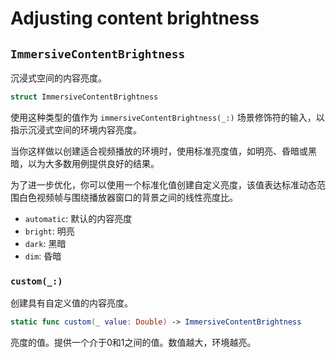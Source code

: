 # Adjusting content brightness

## `ImmersiveContentBrightness`

沉浸式空间的内容亮度。

```swift
struct ImmersiveContentBrightness
```

使用这种类型的值作为 `immersiveContentBrightness(_:)` 场景修饰符的输入，以指示沉浸式空间的环境内容亮度。

当你这样做以创建适合视频播放的环境时，使用标准亮度值，如明亮、昏暗或黑暗，以为大多数用例提供良好的结果。

为了进一步优化，你可以使用一个标准化值创建自定义亮度，该值表达标准动态范围白色视频帧与围绕播放器窗口的背景之间的线性亮度比。

- `automatic`: 默认的内容亮度
- `bright`: 明亮
- `dark`: 黑暗
- `dim`: 昏暗

### `custom(_:)`

创建具有自定义值的内容亮度。

```swift
static func custom(_ value: Double) -> ImmersiveContentBrightness
```

亮度的值。提供一个介于0和1之间的值。数值越大，环境越亮。